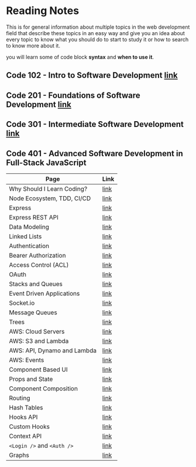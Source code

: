 # Reading Notes

This is for general information about multiple topics in the web development field that describe these topics in an easy way and give you an idea about every topic to know what you should do to start to study it or how to search to know more about it.

you will learn some of code block **syntax** and **when to use it**.

## Code 102 - Intro to Software Development [link](https://mohammed-khamees.github.io/reading-notes/)

## Code 201 - Foundations of Software Development [link](https://mohammed-khamees.github.io/reading-notes201/)

## Code 301 - Intermediate Software Development [link](https://mohammed-khamees.github.io/reading-notes301/)

## Code 401 - Advanced Software Development in Full-Stack JavaScript

| Page                        | Link                                                                                  |
| --------------------------- | ------------------------------------------------------------------------------------- |
| Why Should I Learn Coding?  | [link](https://www.bitdegree.org/tutorials/what-is-coding/#why-should-i-learn-coding) |
| Node Ecosystem, TDD, CI/CD  | [link](https://mohammed-khamees.github.io/reading-notes401/TDD)                       |
| Express                     | [link](https://mohammed-khamees.github.io/reading-notes401/Express)                   |
| Express REST API            | [link](https://mohammed-khamees.github.io/reading-notes401/REST)                      |
| Data Modeling               | [link](https://mohammed-khamees.github.io/reading-notes401/DataModeling)              |
| Linked Lists                | [link](https://mohammed-khamees.github.io/reading-notes401/LinkedLists)               |
| Authentication              | [link](https://mohammed-khamees.github.io/reading-notes401/Authentication)            |
| Bearer Authorization        | [link](https://mohammed-khamees.github.io/reading-notes401/Authorization)             |
| Access Control (ACL)        | [link](https://mohammed-khamees.github.io/reading-notes401/ACL)                       |
| OAuth                       | [link](https://mohammed-khamees.github.io/reading-notes401/OAuth)                     |
| Stacks and Queues           | [link](https://mohammed-khamees.github.io/reading-notes401/StacksandQueues)           |
| Event Driven Applications   | [link](https://mohammed-khamees.github.io/reading-notes401/EventDrivenApplications)   |
| Socket.io                   | [link](https://mohammed-khamees.github.io/reading-notes401/Socket)                    |
| Message Queues              | [link](https://mohammed-khamees.github.io/reading-notes401/MessageQueues)             |
| Trees                       | [link](https://mohammed-khamees.github.io/reading-notes401/Trees)                     |
| AWS: Cloud Servers          | [link](https://mohammed-khamees.github.io/reading-notes401/AWS)                       |
| AWS: S3 and Lambda          | [link](https://mohammed-khamees.github.io/reading-notes401/S3andLambda)               |
| AWS: API, Dynamo and Lambda | [link](https://mohammed-khamees.github.io/reading-notes401/DynamoandLambda)           |
| AWS: Events                 | [link](https://mohammed-khamees.github.io/reading-notes401/AWSEvents)                 |
| Component Based UI          | [link](https://mohammed-khamees.github.io/reading-notes401/UI)                        |
| Props and State             | [link](https://mohammed-khamees.github.io/reading-notes401/PropsandState)             |
| Component Composition       | [link](https://mohammed-khamees.github.io/reading-notes401/ComponentComposition)      |
| Routing                     | [link](https://mohammed-khamees.github.io/reading-notes401/Routing)                   |
| Hash Tables                 | [link](https://mohammed-khamees.github.io/reading-notes401/Hash)                      |
| Hooks API                   | [link](https://mohammed-khamees.github.io/reading-notes401/Hooks)                     |
| Custom Hooks                | [link](https://mohammed-khamees.github.io/reading-notes401/CustomHooks)               |
| Context API                 | [link](https://mohammed-khamees.github.io/reading-notes401/ContextAPI)                |
| `<Login />` and `<Auth />`  | [link](https://mohammed-khamees.github.io/reading-notes401/loginAuth)                 |
| Graphs                      | [link](https://mohammed-khamees.github.io/reading-notes401/Graphs)                    |
